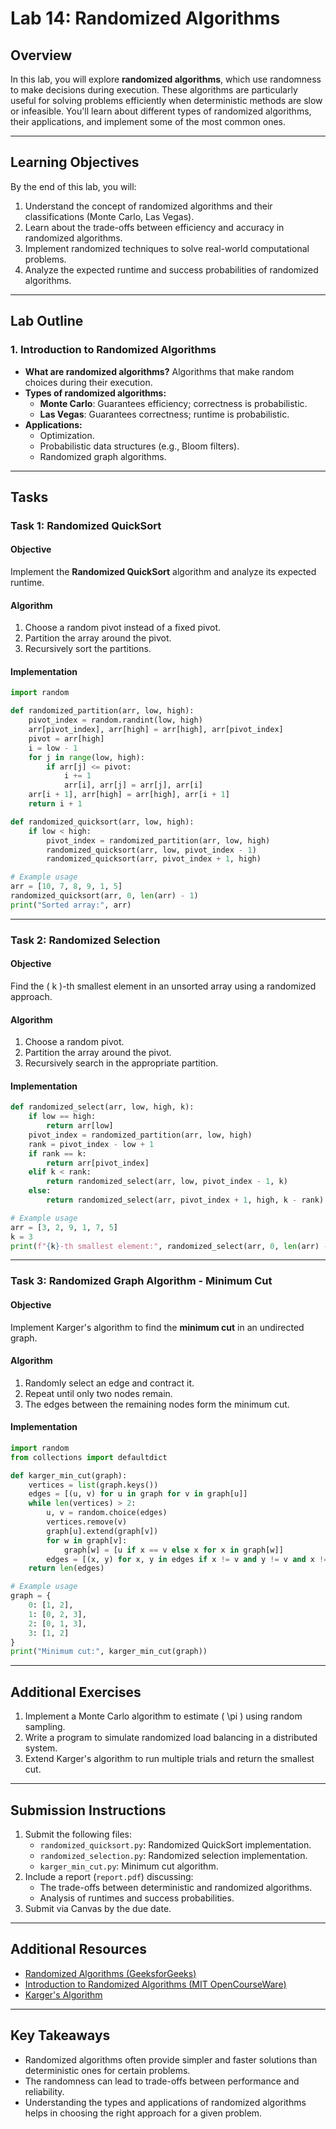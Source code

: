 # Lab 14: Randomized Algorithms

## Overview
In this lab, you will explore **randomized algorithms**, which use randomness to make decisions during execution. These algorithms are particularly useful for solving problems efficiently when deterministic methods are slow or infeasible. You'll learn about different types of randomized algorithms, their applications, and implement some of the most common ones.

---

## Learning Objectives
By the end of this lab, you will:
1. Understand the concept of randomized algorithms and their classifications (Monte Carlo, Las Vegas).
2. Learn about the trade-offs between efficiency and accuracy in randomized algorithms.
3. Implement randomized techniques to solve real-world computational problems.
4. Analyze the expected runtime and success probabilities of randomized algorithms.

---

## Lab Outline

### 1. **Introduction to Randomized Algorithms**
- **What are randomized algorithms?**
  Algorithms that make random choices during their execution.
- **Types of randomized algorithms:**
  - **Monte Carlo**: Guarantees efficiency; correctness is probabilistic.
  - **Las Vegas**: Guarantees correctness; runtime is probabilistic.
- **Applications:**
  - Optimization.
  - Probabilistic data structures (e.g., Bloom filters).
  - Randomized graph algorithms.

---

## Tasks

### Task 1: Randomized QuickSort
#### Objective
Implement the **Randomized QuickSort** algorithm and analyze its expected runtime.

#### Algorithm
1. Choose a random pivot instead of a fixed pivot.
2. Partition the array around the pivot.
3. Recursively sort the partitions.

#### Implementation
```python
import random

def randomized_partition(arr, low, high):
    pivot_index = random.randint(low, high)
    arr[pivot_index], arr[high] = arr[high], arr[pivot_index]
    pivot = arr[high]
    i = low - 1
    for j in range(low, high):
        if arr[j] <= pivot:
            i += 1
            arr[i], arr[j] = arr[j], arr[i]
    arr[i + 1], arr[high] = arr[high], arr[i + 1]
    return i + 1

def randomized_quicksort(arr, low, high):
    if low < high:
        pivot_index = randomized_partition(arr, low, high)
        randomized_quicksort(arr, low, pivot_index - 1)
        randomized_quicksort(arr, pivot_index + 1, high)

# Example usage
arr = [10, 7, 8, 9, 1, 5]
randomized_quicksort(arr, 0, len(arr) - 1)
print("Sorted array:", arr)
```

---

### Task 2: Randomized Selection
#### Objective
Find the \( k \)-th smallest element in an unsorted array using a randomized approach.

#### Algorithm
1. Choose a random pivot.
2. Partition the array around the pivot.
3. Recursively search in the appropriate partition.

#### Implementation
```python
def randomized_select(arr, low, high, k):
    if low == high:
        return arr[low]
    pivot_index = randomized_partition(arr, low, high)
    rank = pivot_index - low + 1
    if rank == k:
        return arr[pivot_index]
    elif k < rank:
        return randomized_select(arr, low, pivot_index - 1, k)
    else:
        return randomized_select(arr, pivot_index + 1, high, k - rank)

# Example usage
arr = [3, 2, 9, 1, 7, 5]
k = 3
print(f"{k}-th smallest element:", randomized_select(arr, 0, len(arr) - 1, k))
```

---

### Task 3: Randomized Graph Algorithm - Minimum Cut
#### Objective
Implement Karger's algorithm to find the **minimum cut** in an undirected graph.

#### Algorithm
1. Randomly select an edge and contract it.
2. Repeat until only two nodes remain.
3. The edges between the remaining nodes form the minimum cut.

#### Implementation
```python
import random
from collections import defaultdict

def karger_min_cut(graph):
    vertices = list(graph.keys())
    edges = [(u, v) for u in graph for v in graph[u]]
    while len(vertices) > 2:
        u, v = random.choice(edges)
        vertices.remove(v)
        graph[u].extend(graph[v])
        for w in graph[v]:
            graph[w] = [u if x == v else x for x in graph[w]]
        edges = [(x, y) for x, y in edges if x != v and y != v and x != y]
    return len(edges)

# Example usage
graph = {
    0: [1, 2],
    1: [0, 2, 3],
    2: [0, 1, 3],
    3: [1, 2]
}
print("Minimum cut:", karger_min_cut(graph))
```

---

## Additional Exercises
1. Implement a Monte Carlo algorithm to estimate \( \pi \) using random sampling.
2. Write a program to simulate randomized load balancing in a distributed system.
3. Extend Karger's algorithm to run multiple trials and return the smallest cut.

---

## Submission Instructions
1. Submit the following files:
   - `randomized_quicksort.py`: Randomized QuickSort implementation.
   - `randomized_selection.py`: Randomized selection implementation.
   - `karger_min_cut.py`: Minimum cut algorithm.
2. Include a report (`report.pdf`) discussing:
   - The trade-offs between deterministic and randomized algorithms.
   - Analysis of runtimes and success probabilities.
3. Submit via Canvas by the due date.

---

## Additional Resources
- [Randomized Algorithms (GeeksforGeeks)](https://www.geeksforgeeks.org/randomized-algorithms/)
- [Introduction to Randomized Algorithms (MIT OpenCourseWare)](https://ocw.mit.edu/courses/electrical-engineering-and-computer-science/6-046j-design-and-analysis-of-algorithms-spring-2015/)
- [Karger's Algorithm](https://en.wikipedia.org/wiki/Karger%27s_algorithm)

---

## Key Takeaways
- Randomized algorithms often provide simpler and faster solutions than deterministic ones for certain problems.
- The randomness can lead to trade-offs between performance and reliability.
- Understanding the types and applications of randomized algorithms helps in choosing the right approach for a given problem.
